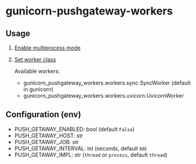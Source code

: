 # gunicorn-pushgateway-workers

## Usage
1. [Enable multiprocess mode](https://github.com/prometheus/client_python#multiprocess-mode-eg-gunicorn)

2. [Set worker class](https://docs.gunicorn.org/en/stable/settings.html#worker-class)

    Available workers:
   * gunicorn_pushgateway_workers.workers.sync.SyncWorker (default in gunicorn)
   * gunicorn_pushgateway_workers.workers.uvicorn.UvicornWorker


## Configuration (env)

* PUSH_GETAWAY_ENABLED: bool (default `False`)
* PUSH_GETAWAY_HOST: str
* PUSH_GETAWAY_JOB: str
* PUSH_GETAWAY_INTERVAL: int (seconds, default `60`)
* PUSH_GETAWAY_IMPL: str (`thread` or `process`, default `thread`)
